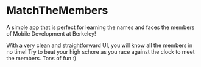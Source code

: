 # MatchTheMembers

A simple app that is perfect for learning the names and faces the members of Mobile Development at Berkeley!

With a very clean and straightforward UI, you will know all the members in no time! Try to beat your high schore as you race against the clock to meet the members. Tons of fun :)
